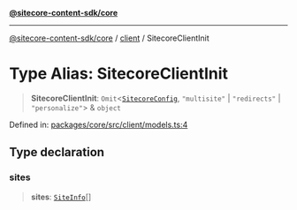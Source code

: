 [**@sitecore-content-sdk/core**](../../README.md)

***

[@sitecore-content-sdk/core](../../README.md) / [client](../README.md) / SitecoreClientInit

# Type Alias: SitecoreClientInit

> **SitecoreClientInit**: `Omit`\<[`SitecoreConfig`](../../config/type-aliases/SitecoreConfig.md), `"multisite"` \| `"redirects"` \| `"personalize"`\> & `object`

Defined in: [packages/core/src/client/models.ts:4](https://github.com/Sitecore/xmc-jss-dev/blob/dfe05bf848bf53c7c66dabdbf3217e55f8de497c/packages/core/src/client/models.ts#L4)

## Type declaration

### sites

> **sites**: [`SiteInfo`](../../site/type-aliases/SiteInfo.md)[]

